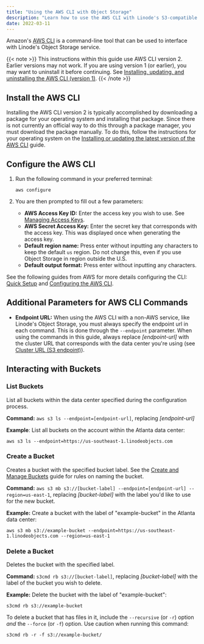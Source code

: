 ```yaml
---
title: "Using the AWS CLI with Object Storage"
description: "Learn how to use the AWS CLI with Linode's S3-compatible Object Storage."
date: 2022-03-11
---
```


Amazon's [AWS CLI](https://docs.aws.amazon.com/cli/latest/userguide/cli-chap-welcome.html) is a command-line tool that can be used to interface with Linode's Object Storage service.

{{< note >}}
This instructions within this guide use AWS CLI version 2. Earlier versions may not work. If you are using version 1 (or earlier), you may want to uninstall it before continuing. See [Installing, updating, and uninstalling the AWS CLI (version 1)](https://docs.aws.amazon.com/cli/v1/userguide/cli-chap-install.html).
{{< /note >}}

## Install the AWS CLI

Installing the AWS CLI version 2 is typically accomplished by downloading a package for your operating system and installing that package. Since there is not currently an official way to do this through a package manager, you must download the package manually. To do this, follow the instructions for your operating system on the [Installing or updating the latest version of the AWS CLI](https://docs.aws.amazon.com/cli/latest/userguide/getting-started-install.html) guide.

## Configure the AWS CLI

1.  Run the following command in your preferred terminal:

        aws configure

1.  You are then prompted to fill out a few parameters:

    - **AWS Access Key ID:** Enter the access key you wish to use. See [Managing Access Keys](/docs/products/storage/object-storage/guides/access-keys/).
    - **AWS Secret Access Key:** Enter the secret key that corresponds with the access key. This was displayed once when generating the access key.
    - **Default region name:** Press enter without inputting any characters to keep the default `us` region. Do not change this, even if you use Object Storage in region outside the U.S.
    - **Default output format:** Press enter without inputting any characters.

See the following guides from AWS for more details configuring the CLI: [Quick Setup](https://docs.aws.amazon.com/cli/latest/userguide/getting-started-quickstart.html) and [Configuring the AWS CLI](https://docs.aws.amazon.com/cli/latest/userguide/cli-chap-configure.html).

## Additional Parameters for AWS CLI Commands

- **Endpoint URL:** When using the AWS CLI with a non-AWS service, like Linode's Object Storage, you must always specify the endpoint url in each command. This is done through the `--endpoint` parameter. When using the commands in this guide, always replace *[endpoint-url]* with the cluster URL that corresponds with the data center you're using (see [Cluster URL (S3 endpoint)](/docs/products/storage/object-storage/guides/urls/#cluster-url-s3-endpoint)).

## Interacting with Buckets

### List Buckets

List all buckets within the data center specified during the configuration process.

**Command:** `aws s3 ls --endpoint=[endpoint-url]`, replacing *[endpoint-url]*

**Example**: List all buckets on the account within the Atlanta data center:

    aws s3 ls --endpoint=https://us-southeast-1.linodeobjects.com

### Create a Bucket

Creates a bucket with the specified bucket label. See the [Create and Manage Buckets](/docs/products/storage/object-storage/guides/manage-buckets/#create-a-bucket) guide for rules on naming the bucket.

**Command:** `aws s3 mb s3://[bucket-label] --endpoint=[endpoint-url] --region=us-east-1`, replacing *[bucket-label]* with the label you'd like to use for the new bucket.

**Example:** Create a bucket with the label of "example-bucket" in the Atlanta data center:

    aws s3 mb s3://example-bucket --endpoint=https://us-southeast-1.linodeobjects.com --region=us-east-1

### Delete a Bucket

Deletes the bucket with the specified label.

**Command:** `s3cmd rb s3://[bucket-label]`, replacing *[bucket-label]* with the label of the bucket you wish to delete.

**Example:** Delete the bucket with the label of "example-bucket":

    s3cmd rb s3://example-bucket

To delete a bucket that has files in it, include the `--recursive` (or `-r`) option *and* the `--force` (or `-f`) option. Use caution when running this command:

    s3cmd rb -r -f s3://example-bucket/